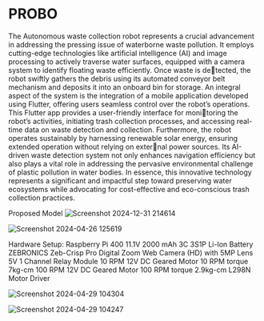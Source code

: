 # PROBO
The Autonomous waste collection robot represents a crucial advancement in addressing
the pressing issue of waterborne waste pollution. It employs cutting-edge technologies
like artificial intelligence (AI) and image processing to actively traverse water surfaces,
equipped with a camera system to identify floating waste efficiently. Once waste is de￾tected, the robot swiftly gathers the debris using its automated conveyor belt mechanism
and deposits it into an onboard bin for storage. An integral aspect of the system is the
integration of a mobile application developed using Flutter, offering users seamless control
over the robot’s operations. This Flutter app provides a user-friendly interface for moni￾toring the robot’s activities, initiating trash collection processes, and accessing real-time
data on waste detection and collection. Furthermore, the robot operates sustainably by
harnessing renewable solar energy, ensuring extended operation without relying on exter￾nal power sources. Its AI-driven waste detection system not only enhances navigation
efficiency but also plays a vital role in addressing the pervasive environmental challenge
of plastic pollution in water bodies. In essence, this innovative technology represents a
significant and impactful step toward preserving water ecosystems while advocating for
cost-effective and eco-conscious trash collection practices.

Proposed Model
![Screenshot 2024-12-31 214614](https://github.com/user-attachments/assets/9172105e-7b31-4299-8c0e-636a7e7612e9)

![Screenshot 2024-04-26 125619](https://github.com/user-attachments/assets/387e13bc-2be3-4872-aa0e-f8b31f3ac679)


Hardware Setup:
Raspberry Pi 400
11.1V 2000 mAh 3C 3S1P Li-Ion Battery
ZEBRONICS Zeb-Crisp Pro Digital Zoom Web Camera (HD) with 5MP Lens
5V 1 Channel Relay Module
10 RPM 12V DC Geared Motor 10 RPM torque 7kg-cm
100 RPM 12V DC Geared Motor 100 RPM torque 2.9kg-cm
L298N Motor Driver


![Screenshot 2024-04-29 104304](https://github.com/user-attachments/assets/c6eba175-4be9-4ffe-bc80-503df7d60403)

![Screenshot 2024-04-29 104247](https://github.com/user-attachments/assets/bd96f566-87d0-4c71-8bad-5f0694697df9)

